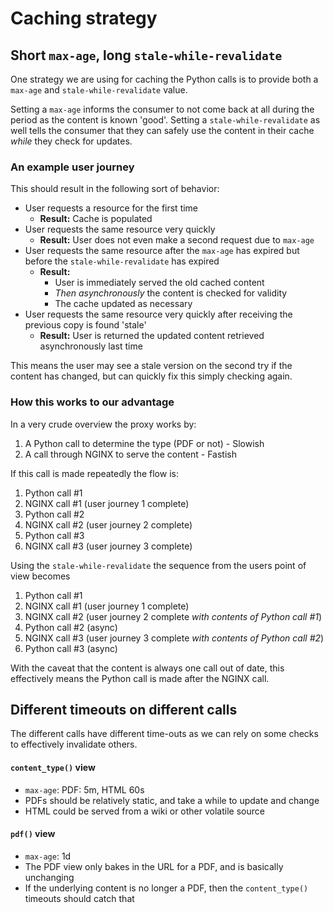 # Caching strategy

## Short `max-age`, long `stale-while-revalidate`

One strategy we are using for caching the Python calls is to provide both a
`max-age` and `stale-while-revalidate` value.

Setting a `max-age` informs the consumer to not come back at all during the
period as the content is known 'good'. Setting a `stale-while-revalidate` as well
tells the consumer that they can safely use the content in their cache _while_ they check for updates.

### An example user journey

This should result in the following sort of behavior:

 * User requests a resource for the first time
    * __Result:__ Cache is populated
 * User requests the same resource very quickly
    * __Result:__ User does not even make a second request due to `max-age`
 * User requests the same resource after the `max-age` has expired but before
   the `stale-while-revalidate` has expired
   * __Result:__
     * User is immediately served the old cached content
     * _Then asynchronously_ the content is checked for validity
     * The cache updated as necessary
 * User requests the same resource very quickly after receiving the previous copy is found 'stale'
   * __Result:__ User is returned the updated content retrieved asynchronously last time


This means the user may see a stale version on the second try if the content has changed,
but can quickly fix this simply checking again.

### How this works to our advantage

In a very crude overview the proxy works by:

 1. A Python call to determine the type (PDF or not) - Slowish
 2. A call through NGINX to serve the content - Fastish

If this call is made repeatedly the flow is:

 1. Python call #1
 2. NGINX call #1 (user journey 1 complete)
 3. Python call #2
 4. NGINX call #2 (user journey 2 complete)
 5. Python call #3
 6. NGINX call #3 (user journey 3 complete)


Using the `stale-while-revalidate` the sequence from the users point of view becomes

 1. Python call #1
 2. NGINX call #1 (user journey 1 complete)
 3. NGINX call #2 (user journey 2 complete _with contents of Python call #1_)
 4. Python call #2 (async)
 5. NGINX call #3 (user journey 3 complete _with contents of Python call #2_)
 6. Python call #3 (async)

With the caveat that the content is always one call out of date, this effectively
means the Python call is made after the NGINX call.

## Different timeouts on different calls

The different calls have different time-outs as we can rely on some checks to
effectively invalidate others.

#### `content_type()` view

* `max-age`: PDF: 5m, HTML 60s
* PDFs should be relatively static, and take a while to update and change
* HTML could be served from a wiki or other volatile source

#### `pdf()`  view

* `max-age`: 1d
* The PDF view only bakes in the URL for a PDF, and is basically unchanging
* If the underlying content is no longer a PDF, then the `content_type()` timeouts should catch that
